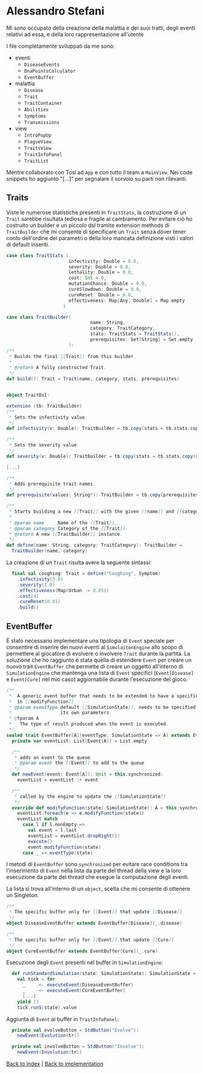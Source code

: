 # Alessandro Stefani

Mi sono occupato della creazione della malattia e dei suoi tratti, degli eventi relativi
ad essa, e della loro rappresentazione all'utente


I file completamente sviluppati da me sono: 
- eventi
  - `DiseaseEvents`
  - `DnaPointsCalculator`
  - `EventBuffer`
- malattia
  - `Disease`
  - `Trait`
  - `TraitContainer`
  - `Abilities`
  - `Symptoms`
  - `Transmissions`
- view
  - `IntroPopUp`
  - `PlagueView`
  - `TraitsView`
  - `TraitInfoPanel`
  - `TraitList`

Mentre collaborato con Tosi ad `App` e con tutto il team a `MainView`.
Nei code snippets ho aggiunto "[...]" per segnalare il sorvolo su parti non rilevanti.

## Traits
Viste le numerose statistiche presenti in `TraitStats`, la costruzione di un `Trait` sarebbe risultata tediosa e fragile
al cambiamento. Per evitare ciò ho costruito un builder e un piccolo dsl tramite extension methods di `TraitBuilder` che mi consente di specificare un `Trait` senza
dover tener conto dell'ordine dei parametri o della loro mancata definizione visti i valori di default inseriti.
```scala
case class TraitStats (
                       infectivity: Double = 0.0,
                       severity: Double = 0.0,
                       lethality: Double = 0.0,
                       cost: Int = 0,
                       mutationChance: Double = 0.0,
                       cureSlowdown: Double = 0.0,
                       cureReset: Double = 0.0,
                       effectiveness: Map[Any, Double] = Map.empty
                     )

case class TraitBuilder(
                               name: String,
                               category: TraitCategory,
                               stats: TraitStats = TraitStats(),
                               prerequisites: Set[String] = Set.empty
                       ):
/**
 * Builds the final [[Trait]] from this builder.
 *
 * @return A fully constructed Trait.
 */
def build(): Trait = Trait(name, category, stats, prerequisites)


object TraitDsl:

extension (tb: TraitBuilder)
/**
 * Sets the infectivity value.
 */
def infectivity(v: Double): TraitBuilder = tb.copy(stats = tb.stats.copy(infectivity = v))

/**
 * Sets the severity value.
 */
def severity(v: Double): TraitBuilder = tb.copy(stats = tb.stats.copy(severity = v))

[...]

/**
 * Adds prerequisite trait names.
 */
def prerequisite(values: String*): TraitBuilder = tb.copy(prerequisites = tb.prerequisites ++ values)

/**
 * Starts building a new [[Trait]] with the given [[name]] and [[category]].
 *
 * @param name     Name of the [[Trait]].
 * @param category Category of the [[Trait]].
 * @return A new [[TraitBuilder]] instance.
 */
def define(name: String, category: TraitCategory): TraitBuilder =
  TraitBuilder(name, category)
```

La creazione di un `Trait` risulta avere la seguente sintassi:
```scala
  final val coughing: Trait = define("Coughing", Symptom)
    .infectivity(3.0)
    .severity(1.0)
    .effectiveness(Map(Urban -> 0.05))
    .cost(4)
    .cureReset(0.01)
    .build()
```


## EventBuffer
È stato necessario implementare una tipologia di `Event` speciale per consentire di inserire dei nuovi eventi al `SimulaitonEngine`
allo scopo di permettere al giocatore di evolvere o involvere `Trait` durante la partita.
La soluzione che ho raggiunto è stata quella di estendere `Event` per creare un nuovo trait `EventBuffer` che permette di 
creare un oggetto all'interno di `SimulationEngine` che mantenga una lista di `Event` specifici
(`Event[Disease]` e `Event[Cure]` nel mio caso) aggiornabile durante l'esecuzione del gioco. 

```scala
/**
 *  A generic event buffer that needs to be extended to have a specified return type
 *  in [[modifyFunction]]
 * @param eventType default [[SimulationState]], needs to be specified between one of
 *                  its own parameters
 * @tparam A
 *   The type of result produced when the event is executed.
 */
sealed trait EventBuffer[A](eventType: SimulationState => A) extends Event[A]:
  private var eventList: List[Event[A]] = List.empty

  /**
   * adds an event to the queue
   * @param event the [[Event]] to add to the queue
   */
  def newEvent(event: Event[A]): Unit = this.synchronized:
    eventList = eventList :+ event

  /**
   * called by the engine to update the [[SimulationState]]
   */
  override def modifyFunction(state: SimulationState): A = this.synchronized:
    eventList.foreach(e => e.modifyFunction(state))
    eventList match
      case l if l.nonEmpty =>
        val event = l.last
        eventList = eventList.dropRight(1)
        execute()
        event.modifyFunction(state)
      case _ => eventType(state)
```

I metodi di `EventBuffer` sono `synchronized` per evitare race conditions tra l'inserimento di `Event` nella lista 
da parte del thread della view e la loro esecuzione da parte del thread che esegue la computazione degli eventi.

La lista si trova all'interno di un `object`, scelta che mi consente di ottenere un Singleton.
```scala
/**
 * The specific buffer only for [[Event]] that update [[Disease]]
 */
object DiseaseEventBuffer extends EventBuffer[Disease](_.disease)

/**
 * The specific buffer only for [[Event]] that update [[Cure]]
 */
object CureEventBuffer extends EventBuffer[Cure](_.cure)
```

Esecuzione degli `Event` presenti nel buffer in `SimulationEngine`:
```scala
  def runStandardSimulation(state: SimulationState): SimulationState =
    val tick = for
      _     <- executeEvent(DiseaseEventBuffer)
      _     <- executeEvent(CureEventBuffer)
      [...]
    yield ()
    tick.runS(state).value
```

Aggiunta di `Event` ai buffer in `TraitInfoPanel`:
```scala
  private val evolveButton = StdButton("Evolve"):
    newEvent(Evolution(tr))

  private val involveButton = StdButton("Involve"):
    newEvent(Involution(tr))
```


[Back to index](../../index.md) |
[Back to implementation](../../5-implementation/impl.md)